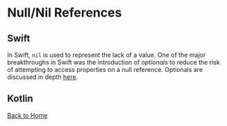 # Null/Nil References
## Swift
In Swift, `nil` is used to represent the lack of a value. One of the major breakthroughs in Swift was the introduction of *optionals* to reduce the risk of attempting to access properties on a null reference. Optionals are discussed in depth [here](../Pages/UniqueFeatures.md).
## Kotlin
[Back to Home](../README.md)
